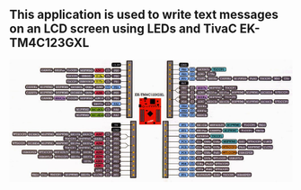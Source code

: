 ## This application is used to write text messages on an LCD screen using LEDs and TivaC EK-TM4C123GXL <br />   
![image](https://github.com/ouerten/TivaLcdLed/blob/master/TM4C123GXLpin.jpg?raw=true)
